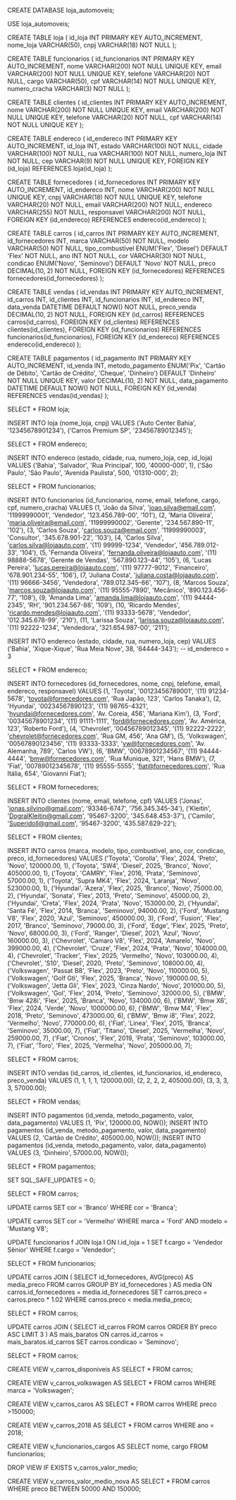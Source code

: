 CREATE DATABASE loja_automoveis;

USE loja_automoveis;

CREATE TABLE loja (
id_loja INT PRIMARY KEY AUTO_INCREMENT,
nome_loja VARCHAR(50),
cnpj VARCHAR(18) NOT NULL
);

CREATE TABLE funcionarios (
  id_funcionarios INT PRIMARY KEY AUTO_INCREMENT,
  nome VARCHAR(200) NOT NULL UNIQUE KEY,
  email VARCHAR(200) NOT NULL UNIQUE KEY,
  telefone VARCHAR(20) NOT NULL,
  cargo VARCHAR(50),
  cpf VARCHAR(14) NOT NULL UNIQUE KEY,
  numero_cracha VARCHAR(3) NOT NULL
);

CREATE TABLE clientes (
id_clientes INT PRIMARY KEY AUTO_INCREMENT,
nome VARCHAR(200) NOT NULL UNIQUE KEY,
email VARCHAR(200) NOT NULL UNIQUE KEY,
telefone VARCHAR(20) NOT NULL,
cpf VARCHAR(14) NOT NULL UNIQUE KEY
);

CREATE TABLE endereco (
id_endereco INT PRIMARY KEY AUTO_INCREMENT,
id_loja INT,
estado VARCHAR(100)  NOT NULL,
cidade VARCHAR(100)  NOT NULL,
rua VARCHAR(100)  NOT NULL,
numero_loja INT  NOT NULL,
cep VARCHAR(9) NOT NULL UNIQUE KEY,
FOREIGN KEY (id_loja) REFERENCES loja(id_loja)
);

CREATE TABLE fornecedores (
id_fornecedores INT PRIMARY KEY AUTO_INCREMENT,
id_endereco INT,
nome VARCHAR(200) NOT NULL UNIQUE KEY,
cnpj VARCHAR(18) NOT NULL UNIQUE KEY,
telefone VARCHAR(20) NOT NULL,
email VARCHAR(200) NOT NULL,
endereco VARCHAR(255)  NOT NULL,
responsavel VARCHAR(200)  NOT NULL,
FOREIGN KEY (id_endereco) REFERENCES endereco(id_endereco)
);

CREATE TABLE carros (
id_carros INT PRIMARY KEY AUTO_INCREMENT,
id_fornecedores INT,
marca VARCHAR(50)  NOT NULL,
modelo VARCHAR(50)  NOT NULL,
tipo_combustivel ENUM('Flex', 'Diesel') DEFAULT 'Flex' NOT NULL,
ano INT  NOT NULL,
cor VARCHAR(30)  NOT NULL,
condicao ENUM('Novo', 'Seminovo') DEFAULT 'Novo' NOT NULL,
preco DECIMAL(10, 2)  NOT NULL,
FOREIGN KEY (id_fornecedores) REFERENCES fornecedores(id_fornecedores)
);

CREATE TABLE vendas (
id_vendas INT PRIMARY KEY AUTO_INCREMENT,
id_carros INT,
id_clientes INT,
id_funcionarios INT,
id_endereco INT,
data_venda DATETIME DEFAULT NOW() NOT NULL,
preco_venda DECIMAL(10, 2)  NOT NULL,
FOREIGN KEY (id_carros) REFERENCES carros(id_carros),
FOREIGN KEY (id_clientes) REFERENCES clientes(id_clientes),
FOREIGN KEY (id_funcionarios) REFERENCES funcionarios(id_funcionarios),
FOREIGN KEY (id_endereco) REFERENCES endereco(id_endereco)
);

CREATE TABLE pagamentos (
id_pagamento INT PRIMARY KEY AUTO_INCREMENT,
id_venda INT,
metodo_pagamento ENUM('Pix', 'Cartão de Débito', 'Cartão de Crédito', 'Cheque', 'Dinheiro') DEFAULT 'Dinheiro' NOT NULL UNIQUE KEY,
valor DECIMAL(10, 2) NOT NULL,
data_pagamento DATETIME DEFAULT NOW() NOT NULL,
FOREIGN KEY (id_venda) REFERENCES vendas(id_vendas)
);

SELECT * FROM loja;

INSERT INTO loja (nome_loja, cnpj) VALUES
('Auto Center Bahia', '12345678901234'),
('Carros Premium SP', '23456789012345');

SELECT * FROM endereco;

INSERT INTO endereco (estado, cidade, rua, numero_loja, cep, id_loja) VALUES
('Bahia', 'Salvador', 'Rua Principal', 100, '40000-000', 1),
('São Paulo', 'São Paulo', 'Avenida Paulista', 500, '01310-000', 2);

SELECT * FROM funcionarios;

INSERT INTO funcionarios (id_funcionarios, nome, email, telefone, cargo, cpf, numero_cracha) VALUES
(1, 'João da Silva', 'joao.silva@email.com', '11999990001', 'Vendedor', '123.456.789-00', '101'),
(2, 'Maria Oliveira', 'maria.oliveira@email.com', '11999990002', 'Gerente', '234.567.890-11', '102'),
(3, 'Carlos Souza', 'carlos.souza@email.com', '11999990003', 'Consultor', '345.678.901-22', '103'),
(4, 'Carlos Silva', 'carlos.silva@lojaauto.com', '(11) 99999-1234', 'Vendedor', '456.789.012-33', '104'),
(5, 'Fernanda Oliveira', 'fernanda.oliveira@lojaauto.com', '(11) 98888-5678', 'Gerente de Vendas', '567.890.123-44', '105'),
(6, 'Lucas Pereira', 'lucas.pereira@lojaauto.com', '(11) 97777-9012', 'Financeiro', '678.901.234-55', '106'),
(7, 'Juliana Costa', 'juliana.costa@lojaauto.com', '(11) 96666-3456', 'Vendedora', '789.012.345-66', '107'),
(8, 'Marcos Souza', 'marcos.souza@lojaauto.com', '(11) 95555-7890', 'Mecânico', '890.123.456-77', '108'),
(9, 'Amanda Lima', 'amanda.lima@lojaauto.com', '(11) 94444-2345', 'RH', '901.234.567-88', '109'),
(10, 'Ricardo Mendes', 'ricardo.mendes@lojaauto.com', '(11) 93333-5678', 'Vendedor', '012.345.678-99', '210'),
(11, 'Larissa Souza', 'larissa.souza@lojaauto.com', '(11) 92222-1234', 'Vendedora', '321.654.987-00', '211');

INSERT INTO endereco (estado, cidade, rua, numero_loja, cep) VALUES
('Bahia', 'Xique-Xique', 'Rua Meia Nove', 38, '64444-343'); -- id_endereco = 3

SELECT * FROM endereco;

INSERT INTO fornecedores (id_fornecedores, nome, cnpj, telefone, email, endereco, responsavel) VALUES
(1, 'Toyota', '00123456789001', '(11) 91234-5678', 'toyota@fornecedores.com', 'Rua Japão, 123', 'Carlos Tanaka'),
(2, 'Hyundai', '00234567890123', '(11) 98765-4321', 'hyundai@fornecedores.com', 'Av. Coreia, 456', 'Mariana Kim'),
(3, 'Ford', '00345678901234', '(11) 91111-1111', 'ford@fornecedores.com', 'Av. América, 123', 'Roberto Ford'),
(4, 'Chevrolet', '00456789012345', '(11) 92222-2222', 'chevrolet@fornecedores.com', 'Rua GM, 456', 'Ana GM'),
(5, 'Volkswagen', '00567890123456', '(11) 93333-3333', 'vw@fornecedores.com', 'Av. Alemanha, 789', 'Carlos VW'),
(6, 'BMW', '00678901234567', '(11) 94444-4444', 'bmw@fornecedores.com', 'Rua Munique, 321', 'Hans BMW'),
(7, 'Fiat', '00789012345678', '(11) 95555-5555', 'fiat@fornecedores.com', 'Rua Itália, 654', 'Giovanni Fiat');

SELECT * FROM fornecedores;

INSERT INTO clientes (nome, email, telefone, cpf) VALUES
('Jonas', 'jonas.silvino@gmail.com', '93346-6747', '756.345.345-34'),
('Kleitin', 'DogralKleitin@gmail.com', '95467-3200', '345.648.453-37'),
('Camilo', 'Superidoll@gmail.com', '95467-3200', '435.587.629-22');

SELECT * FROM clientes;

INSERT INTO carros (marca, modelo, tipo_combustivel, ano, cor, condicao, preco, id_fornecedores) VALUES
('Toyota', 'Corolla', 'Flex', 2024, 'Preto', 'Novo', 120000.00, 1),
('Toyota', 'SW4', 'Diesel', 2025, 'Branco', 'Novo', 405000.00, 1),
('Toyota', 'CAMRY', 'Flex', 2016, 'Prata', 'Seminovo', 57000.00, 1),
('Toyota', 'Supra MK4', 'Flex', 2024, 'Laranja', 'Novo', 523000.00, 1),
('Hyundai', 'Azera', 'Flex', 2025, 'Branco', 'Novo', 75000.00, 2),
('Hyundai', 'Sonata', 'Flex', 2013, 'Preto', 'Seminovo', 45000.00, 2),
('Hyundai', 'Creta', 'Flex', 2024, 'Prata', 'Novo', 153000.00, 2),
('Hyundai', 'Santa Fé', 'Flex', 2014, 'Branca', 'Seminovo', 94000.00, 2),
('Ford', 'Mustang V8', 'Flex', 2020, 'Azul', 'Seminovo', 450000.00, 3),
('Ford', 'Fusion', 'Flex', 2017, 'Branco', 'Seminovo', 79000.00, 3),
('Ford', 'Edge', 'Flex', 2025, 'Preto', 'Novo', 68000.00, 3),
('Ford', 'Ranger', 'Diesel', 2021, 'Azul', 'Novo', 160000.00, 3),
('Chevrolet', 'Camaro V8', 'Flex', 2024, 'Amarelo', 'Novo', 399000.00, 4),
('Chevrolet', 'Cruze', 'Flex', 2024, 'Prata', 'Novo', 104000.00, 4),
('Chevrolet', 'Tracker', 'Flex', 2025, 'Vermelho', 'Novo', 103000.00, 4),
('Chevrolet', 'S10', 'Diesel', 2020, 'Preto', 'Seminovo', 108000.00, 4),
('Volkswagen', 'Passat B8', 'Flex', 2023, 'Preto', 'Novo', 110000.00, 5),
('Volkswagen', 'Golf Gti', 'Flex', 2025, 'Branca', 'Novo', 190000.00, 5),
('Volkswagen', 'Jetta Gli', 'Flex', 2023, 'Cinza Nardo', 'Novo', 201000.00, 5),
('Volkswagen', 'Gol', 'Flex', 2014, 'Preto', 'Seminovo', 32000.00, 5),
('BMW', 'Bmw 428i', 'Flex', 2025, 'Branca', 'Novo', 134000.00, 6),
('BMW', 'Bmw X6', 'Flex', 2024, 'Verde', 'Novo', 1000000.00, 6),
('BMW', 'Bmw M4', 'Flex', 2018, 'Preto', 'Seminovo', 473000.00, 6),
('BMW', 'Bmw i8', 'Flex', 2022, 'Vermelho', 'Novo', 770000.00, 6),
('Fiat', 'Linea', 'Flex', 2015, 'Branca', 'Seminovo', 35000.00, 7),
('Fiat', 'Titano', 'Diesel', 2025, 'Vermelha', 'Novo', 259000.00, 7),
('Fiat', 'Cronos', 'Flex', 2019, 'Prata', 'Seminovo', 103000.00, 7),
('Fiat', 'Toro', 'Flex', 2025, 'Vermelha', 'Novo', 205000.00, 7);

SELECT * FROM carros;

INSERT INTO vendas (id_carros, id_clientes, id_funcionarios, id_endereco, preco_venda) VALUES
(1, 1, 1, 1, 120000.00),
(2, 2, 2, 2, 405000.00),
(3, 3, 3, 3, 57000.00);

SELECT * FROM vendas;

INSERT INTO pagamentos (id_venda, metodo_pagamento, valor, data_pagamento)
VALUES (1, 'Pix', 120000.00, NOW());
INSERT INTO pagamentos (id_venda, metodo_pagamento, valor, data_pagamento)
VALUES (2, 'Cartão de Crédito', 405000.00, NOW());
INSERT INTO pagamentos (id_venda, metodo_pagamento, valor, data_pagamento)
VALUES (3, 'Dinheiro', 57000.00, NOW());

SELECT * FROM pagamentos;

SET SQL_SAFE_UPDATES = 0;

SELECT * FROM carros;

UPDATE carros
SET cor = 'Branco'
WHERE cor = 'Branca';

UPDATE carros
SET cor = 'Vermelho'
WHERE marca = 'Ford' AND modelo = 'Mustang V8';

UPDATE funcionarios f
JOIN loja l ON l.id_loja = 1
SET f.cargo = 'Vendedor Sênior'
WHERE f.cargo = 'Vendedor';

SELECT * FROM funcionarios;

UPDATE carros JOIN (
  SELECT id_fornecedores, AVG(preco) AS media_preco
  FROM carros
  GROUP BY id_fornecedores
) AS media ON carros.id_fornecedores = media.id_fornecedores
SET carros.preco = carros.preco * 1.02
WHERE carros.preco < media.media_preco;

SELECT * FROM carros;

UPDATE carros JOIN (
  SELECT id_carros
  FROM carros
  ORDER BY preco ASC
  LIMIT 3
) AS mais_baratos ON carros.id_carros = mais_baratos.id_carros
SET carros.condicao = 'Seminovo';

SELECT * FROM carros;

CREATE VIEW v_carros_disponiveis AS
SELECT * FROM carros;

CREATE VIEW v_carros_volkswagen AS
SELECT * FROM carros
WHERE marca = 'Volkswagen';

CREATE VIEW v_carros_caros AS
SELECT * FROM carros
WHERE preco >150000;

CREATE VIEW v_carros_2018 AS
SELECT * FROM carros
WHERE ano = 2018;

CREATE VIEW v_funcionarios_cargos AS
SELECT nome, cargo FROM funcionarios;

DROP VIEW IF EXISTS v_carros_valor_medio;

CREATE VIEW v_carros_valor_medio_nova AS
SELECT * FROM carros
WHERE preco BETWEEN 50000 AND 150000;


